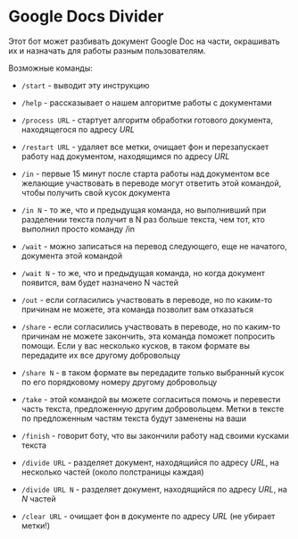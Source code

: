 # Google Docs Divider

Этот бот может разбивать документ Google Doc на части, окрашивать их и назначать для работы разным пользователям.

Возможные команды:

- `/start` - выводит эту инструкцию

- `/help` - рассказывает о нашем алгоритме работы с документами

- `/process URL` - стартует алгоритм обработки готового документа, находящегося по адресу _URL_

- `/restart URL` - удаляет все метки, очищает фон и перезапускает работу над документом, находящимся по адресу _URL_

- `/in` - первые 15 минут после старта работы над документом все желающие участвовать в переводе могут ответить этой командой, чтобы получить свой кусок документа

- `/in N` - то же, что и предыдущая команда, но выполнивший при разделении текста получит в N раз больше текста, чем тот, кто выполнил просто команду /in

- `/wait` - можно записаться на перевод следующего, еще не начатого, документа этой командой

- `/wait N` - то же, что и предыдущая команда, но когда документ появится, вам будет назначено N частей

- `/out` - если согласились участвовать в переводе, но по каким-то причинам не можете, эта команда позволит вам отказаться

- `/share` - если согласились участвовать в переводе, но по каким-то причинам не можете закончить, эта команда поможет попросить помощи. Если у вас несколько кусков, в таком формате вы передадите их все другому добровольцу

- `/share N` - в таком формате вы передадите только выбранный кусок по его порядковому номеру другому добровольцу

- `/take` - этой командой вы можете согласиться помочь и перевести часть текста, предложенную другим добровольцем. Метки в тексте по предложенным частям текста будут заменены на ваши

- `/finish` - говорит боту, что вы закончили работу над своими кусками текста

- `/divide URL` - разделяет документ, находящийся по адресу _URL_, на несколько частей (около полстраницы каждая)

- `/divide URL N` - разделяет документ, находящийся по адресу _URL_, на _N_ частей

- `/clear URL` - очищает фон в документе по адресу _URL_ (не убирает метки!)
